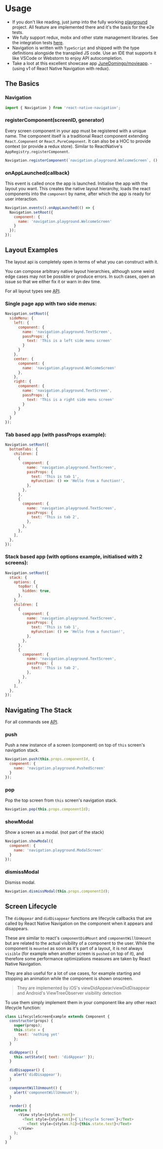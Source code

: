 
# Usage

- If you don't like reading, just jump into the fully working [playground](https://github.com/wix/react-native-navigation/tree/v2/playground) project. All feature are implemented there and it's the basis for the e2e tests.
- We fully support redux, mobx and other state management libraries. See the integration tests [here](https://github.com/wix/react-native-navigation/tree/v2/integration).
- Navigation is written with `TypeScript` and shipped with the type definitions alongside the transpiled JS code. Use an IDE that supports it like VSCode or Webstorm to enjoy API autocompletion.
- Take a loot at this excellent showcase app [JuneDomingo/movieapp](https://github.com/JuneDomingo/movieapp). - (using v1 of React Native Navigation with redux).

## The Basics

### Navigation
```js
import { Navigation } from 'react-native-navigation';
```

### registerComponent(screenID, generator)
Every screen component in your app must be registered with a unique name. The component itself is a traditional React component extending `React.Component` or `React.PureComponent`. It can also be a HOC to provide context (or provide a redux store). Similar to ReactNative's `AppRegistry.registerComponent`.

```js
Navigation.registerComponent(`navigation.playground.WelcomeScreen`, () => WelcomeScreen);
```


### onAppLaunched(callback)
This event is called once the app is launched. Initialise the app with the layout you want. This creates the native layout hierarchy, loads the react components into the `component` by name, after which the app is ready for user interaction.

```js
Navigation.events().onAppLaunched(() => {
  Navigation.setRoot({
    component: {
      name: 'navigation.playground.WelcomeScreen'
    }
  });
});
```

## Layout Examples

The layout api is completely open in terms of what you can construct with it.

You can compose arbitrary native layout hierarchies, although some weird edge cases may not be possible or produce errors. In such cases, open an issue so that we either fix it or warn in dev time.


For all layout types see [API](/docs/api/README).


### Single page app with two side menus:

```js
Navigation.setRoot({
  sideMenu: {
    left: {
      component: {
        name: 'navigation.playground.TextScreen',
        passProps: {
          text: 'This is a left side menu screen'
        }
      }
    },
    center: {
      component: {
        name: 'navigation.playground.WelcomeScreen'
      },
    },
    right: {
      component: {
        name: 'navigation.playground.TextScreen',
        passProps: {
          text: 'This is a right side menu screen'
        }
      }
    }
  }
});
```

### Tab based app (with passProps example):

```js
Navigation.setRoot({
  bottomTabs: {
    children: [
      {
        component: {
          name: 'navigation.playground.TextScreen',
          passProps: {
            text: 'This is tab 1',
            myFunction: () => 'Hello from a function!',
          },
        },
      },
      {
        component: {
          name: 'navigation.playground.TextScreen',
          passProps: {
            text: 'This is tab 2',
          },
        },
      },
    ],
  },
});
```

### Stack based app (with options example, initialised with 2 screens):

```js
Navigation.setRoot({
  stack: {
    options: {
      topBar: {
        hidden: true,
      },
    },
    children: [
      {
        component: {
          name: 'navigation.playground.TextScreen',
          passProps: {
            text: 'This is tab 1',
            myFunction: () => 'Hello from a function!',
          },
        },
      },
      {
        component: {
          name: 'navigation.playground.TextScreen',
          passProps: {
            text: 'This is tab 2',
          },
        },
      },
    ],
  },
});
```

## Navigating The Stack

For all commands see [API](/docs/api).

### push
Push a new instance of a screen (component) on top of `this` screen's navigation stack.

```js
Navigation.push(this.props.componentId, {
  component: {
    name: 'navigation.playground.PushedScreen'
  }
});
```

### pop
Pop the top screen from `this` screen's navigation stack.

```js
Navigation.pop(this.props.componentId);
```

### showModal
Show a screen as a modal. (not part of the stack)

```js
Navigation.showModal({
  component: {
    name: 'navigation.playground.ModalScreen'
  }
});
```
### dismissModal
Dismiss modal.

```js
Navigation.dismissModal(this.props.componentId);
```

## Screen Lifecycle

The `didAppear` and `didDisappear` functions are lifecycle callbacks that are called by React Native Navigation on the component when it appears and disappears. 

These are similar to react's `componentDidMount` and `componentWillUnmount` but are related to the actual visibility of a component to the user. While the component is `mounted` as soon as it's part of a layout, it is not always `visible` (for example when another screen is `pushed` on top of it), and therefore some performance optimizations measures are taken by React Native Navigation.

They are also useful for a lot of use cases, for example starting and stopping an animation while the component is shown onscreen.

> They are implemented by iOS's viewDidAppear/viewDidDisappear and Android's ViewTreeObserver visibility detection

To use them simply implement them in your component like any other react lifecycle function:

```js
class LifecycleScreenExample extends Component {
  constructor(props) {
    super(props);
    this.state = {
      text: 'nothing yet'
    };
  }

  didAppear() {
    this.setState({ text: 'didAppear' });
  }

  didDisappear() {
    alert('didDisappear');
  }

  componentWillUnmount() {
    alert('componentWillUnmount');
  }

  render() {
    return (
      <View style={styles.root}>
        <Text style={styles.h1}>{`Lifecycle Screen`}</Text>
	      <Text style={styles.h1}>{this.state.text}</Text>
      </View>
    );
  }
}
```
